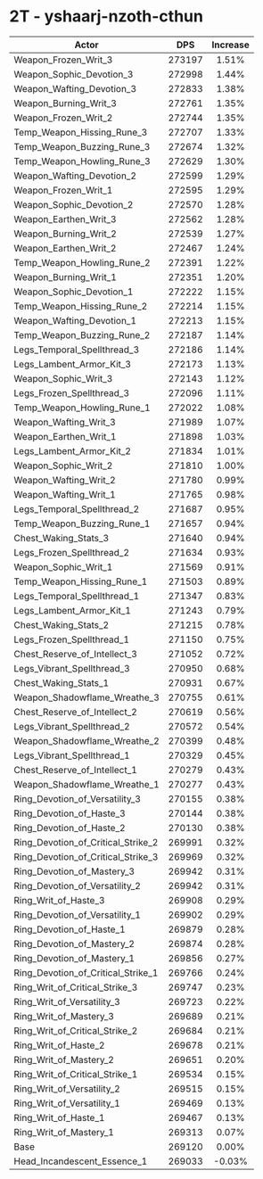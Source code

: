 # 2T - yshaarj-nzoth-cthun
| Actor | DPS | Increase |
|---|:---:|:---:|
|Weapon_Frozen_Writ_3|273197|1.51%|
|Weapon_Sophic_Devotion_3|272998|1.44%|
|Weapon_Wafting_Devotion_3|272833|1.38%|
|Weapon_Burning_Writ_3|272761|1.35%|
|Weapon_Frozen_Writ_2|272744|1.35%|
|Temp_Weapon_Hissing_Rune_3|272707|1.33%|
|Temp_Weapon_Buzzing_Rune_3|272674|1.32%|
|Temp_Weapon_Howling_Rune_3|272629|1.30%|
|Weapon_Wafting_Devotion_2|272599|1.29%|
|Weapon_Frozen_Writ_1|272595|1.29%|
|Weapon_Sophic_Devotion_2|272570|1.28%|
|Weapon_Earthen_Writ_3|272562|1.28%|
|Weapon_Burning_Writ_2|272539|1.27%|
|Weapon_Earthen_Writ_2|272467|1.24%|
|Temp_Weapon_Howling_Rune_2|272391|1.22%|
|Weapon_Burning_Writ_1|272351|1.20%|
|Weapon_Sophic_Devotion_1|272222|1.15%|
|Temp_Weapon_Hissing_Rune_2|272214|1.15%|
|Weapon_Wafting_Devotion_1|272213|1.15%|
|Temp_Weapon_Buzzing_Rune_2|272187|1.14%|
|Legs_Temporal_Spellthread_3|272186|1.14%|
|Legs_Lambent_Armor_Kit_3|272173|1.13%|
|Weapon_Sophic_Writ_3|272143|1.12%|
|Legs_Frozen_Spellthread_3|272096|1.11%|
|Temp_Weapon_Howling_Rune_1|272022|1.08%|
|Weapon_Wafting_Writ_3|271989|1.07%|
|Weapon_Earthen_Writ_1|271898|1.03%|
|Legs_Lambent_Armor_Kit_2|271834|1.01%|
|Weapon_Sophic_Writ_2|271810|1.00%|
|Weapon_Wafting_Writ_2|271780|0.99%|
|Weapon_Wafting_Writ_1|271765|0.98%|
|Legs_Temporal_Spellthread_2|271687|0.95%|
|Temp_Weapon_Buzzing_Rune_1|271657|0.94%|
|Chest_Waking_Stats_3|271640|0.94%|
|Legs_Frozen_Spellthread_2|271634|0.93%|
|Weapon_Sophic_Writ_1|271569|0.91%|
|Temp_Weapon_Hissing_Rune_1|271503|0.89%|
|Legs_Temporal_Spellthread_1|271347|0.83%|
|Legs_Lambent_Armor_Kit_1|271243|0.79%|
|Chest_Waking_Stats_2|271215|0.78%|
|Legs_Frozen_Spellthread_1|271150|0.75%|
|Chest_Reserve_of_Intellect_3|271052|0.72%|
|Legs_Vibrant_Spellthread_3|270950|0.68%|
|Chest_Waking_Stats_1|270931|0.67%|
|Weapon_Shadowflame_Wreathe_3|270755|0.61%|
|Chest_Reserve_of_Intellect_2|270619|0.56%|
|Legs_Vibrant_Spellthread_2|270572|0.54%|
|Weapon_Shadowflame_Wreathe_2|270399|0.48%|
|Legs_Vibrant_Spellthread_1|270329|0.45%|
|Chest_Reserve_of_Intellect_1|270279|0.43%|
|Weapon_Shadowflame_Wreathe_1|270277|0.43%|
|Ring_Devotion_of_Versatility_3|270155|0.38%|
|Ring_Devotion_of_Haste_3|270144|0.38%|
|Ring_Devotion_of_Haste_2|270130|0.38%|
|Ring_Devotion_of_Critical_Strike_2|269991|0.32%|
|Ring_Devotion_of_Critical_Strike_3|269969|0.32%|
|Ring_Devotion_of_Mastery_3|269942|0.31%|
|Ring_Devotion_of_Versatility_2|269942|0.31%|
|Ring_Writ_of_Haste_3|269908|0.29%|
|Ring_Devotion_of_Versatility_1|269902|0.29%|
|Ring_Devotion_of_Haste_1|269879|0.28%|
|Ring_Devotion_of_Mastery_2|269874|0.28%|
|Ring_Devotion_of_Mastery_1|269856|0.27%|
|Ring_Devotion_of_Critical_Strike_1|269766|0.24%|
|Ring_Writ_of_Critical_Strike_3|269747|0.23%|
|Ring_Writ_of_Versatility_3|269723|0.22%|
|Ring_Writ_of_Mastery_3|269689|0.21%|
|Ring_Writ_of_Critical_Strike_2|269684|0.21%|
|Ring_Writ_of_Haste_2|269678|0.21%|
|Ring_Writ_of_Mastery_2|269651|0.20%|
|Ring_Writ_of_Critical_Strike_1|269534|0.15%|
|Ring_Writ_of_Versatility_2|269515|0.15%|
|Ring_Writ_of_Versatility_1|269469|0.13%|
|Ring_Writ_of_Haste_1|269467|0.13%|
|Ring_Writ_of_Mastery_1|269313|0.07%|
|Base|269120|0.00%|
|Head_Incandescent_Essence_1|269033|-0.03%|
